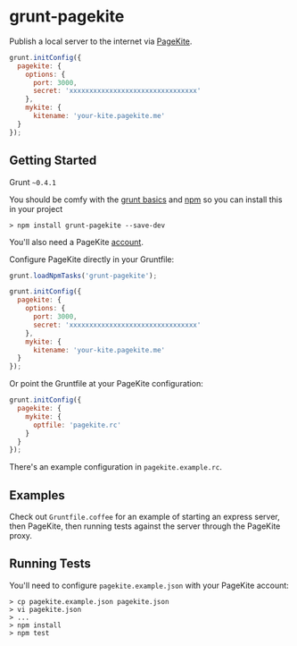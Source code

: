 grunt-pagekite
==============

Publish a local server to the internet via [PageKite](https://pagekite.net/).

```js
grunt.initConfig({
  pagekite: {
    options: {
      port: 3000,
      secret: 'xxxxxxxxxxxxxxxxxxxxxxxxxxxxxxxx'
    },
    mykite: {
      kitename: 'your-kite.pagekite.me'
  }
});
```

Getting Started
------------------
Grunt `~0.4.1`

You should be comfy with the [grunt basics](http://gruntjs.com/getting-started) and [npm](https://npmjs.org/doc/README.html) so you can install this in your project

```shell
> npm install grunt-pagekite --save-dev
```

You'll also need a PageKite [account](https://pagekite.net/).

Configure PageKite directly in your Gruntfile:

```js
grunt.loadNpmTasks('grunt-pagekite');

grunt.initConfig({
  pagekite: {
    options: {
      port: 3000,
      secret: 'xxxxxxxxxxxxxxxxxxxxxxxxxxxxxxxx'
    },
    mykite: {
      kitename: 'your-kite.pagekite.me'
  }
});
```

Or point the Gruntfile at your PageKite configuration:

```js
grunt.initConfig({
  pagekite: {
    mykite: {
      optfile: 'pagekite.rc'
    }
  }
});
```

There's an example configuration in `pagekite.example.rc`.

Examples
--------
Check out `Gruntfile.coffee` for an example of starting an express server, then PageKite, then running tests against the server through the PageKite proxy.

Running Tests
-------------

You'll need to configure `pagekite.example.json` with your PageKite account:

```shell
> cp pagekite.example.json pagekite.json
> vi pagekite.json
> ...
> npm install
> npm test
```